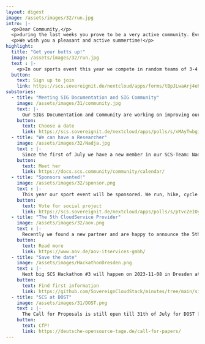 ```yaml
---
layout: digest
image: /assets/images/32/run.jpg
intro: |-
  <p>Dear Community,</p>
  <p>during the last weeks you prove to be a very active community. Every team is making progress, in every SIG there are important topics discussed. This activity is needed for the next weeks as well, make our project more secure, more resilient, more automated, more sporty. In this digest we ask for your opinion and your engagement. Join our activities!</p>
  <p>We wish you a pleasant and active summertime!</p>
highlight:
  title: "Get your butts up!"
  image: /assets/images/32/run.jpg
  text : |-
    <p>In our sports event this year we compete in random teams of 3-4 members in: running, hiking, cycling, swimming! If you want to join our sport event, sign up. The teams will be triggered by the SIG Community anonymized. This year we don´t have minimum requirements, so do what you can! Every kilometer counts, this is a sponsored event, the more you achieve, the more money will be collected.</p>
  button:
    text: Sign up to join
    link: https://scs.sovereignit.de/nextcloud/apps/forms/tBpJLwaArj4eRHpt
substories:
  - title: "Meeting SIG Documentation and SIG Community"
    image: /assets/images/31/community.jpg
    text: |-
      Our SIGs Documentation and Community are working on improving our docs and organize our community to spread the word and get easier into the SCS world! You are cordially invited! But do day and time fit for you - Monday 11:05 - 11:55 CEST/CET? In our poll we suggest four dates, please vote for the day and time you would prefer to join our wonderful SIGs!
    button:
      text: Choose a date
      link: https://scs.sovereignit.de/nextcloud/apps/polls/s/xMAyTwbgitdbZTtO
  - title: "We can have a Researcher"
    image: /assets/images/32/Nadja.jpg
    text : |-
      Since the first of July we have a new member in our SCS-Team: Nadja Schieber, from Bremen, she is IT Specialist for Application Development and soon to be BSc. in Business Informatics. At SCS she support the project as Researcher Open Source Governance. With her we will figure out how the future of SCS will look like. Welcome Nadja, great to have you on board!
    button:
      text: Meet her
      link: https://docs.scs.community/community/calendar/
  - title: "Sponsors wanted!"
    image: /assets/images/32/sponsor.png
    text : |-
      This year our sport event will be sponsored. We run, hike, cycle or swim as long as we can and You, as a sponsor, give money for the achieved distance (rules are announced soon). And we donate the colleced sum to a social digitization project. You ask which one? Learn more about it in our poll and vote for your favorite project.
    button:
      text: Vote for social project 
      link: https://scs.sovereignit.de/nextcloud/apps/polls/s/ptvcZeIOyhAZa4yA
  - title: "The 5th CloudService Provider"
    image: /assets/images/32/aov.png
    text : |-
      Recently we found a new partner and are happy to announce the 5th Cloud Service Provider using SCS technology to offer sovereign cloud services to their customers. Based on open source, using open standards and connecting to the best community ever: aov IT Services!
    button:
      text: Read more
      link: https://www.aov.de/aov-itservices-gmbh/
  - title: "Save the date"
    image: /assets/images/HackathonDresden.png
    text : |-
      Next big SCS Hackathon #3 will happen on 2023-11-08 in Dresden at Cloud & Heat! CLOUD&HEAT Technologies GmbH, Königsbrücker Str. 96/Halle 15, 01099 Dresden. Save the date! Topics and organizational issues follow soon. 
    button:
      text: Find first information
      link: https://github.com/SovereignCloudStack/minutes/tree/main/sig-community
  - title: "SCS at DOST"
    image: /assets/images/31/DOST.png
    text : |-
      The Call for Proposals is still open till 31th of July for DOST [Deutsche Open Source Tage](https://deutsche-opensource-tage.de/) in November in Berlin. SCS is an important part of the German (and not only German...) open source communities, so we would love to have a lot of talks at the conference from and about SCS. Think about submitting a talk, let´s brainstorm topics, and become present at DOST.
    button:
      text: CfP!
      link: https://deutsche-opensource-tage.de/call-for-papers/
---
```

